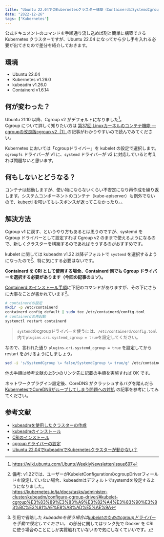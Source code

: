 ```yaml
---
title: "Ubuntu 22.04でのKubernetesクラスター構築（ContainerdとSystemdCgroup）"
date: "2022-12-26"
tags: ["Kubernetes"]
---
```


公式ドキュメントのコマンドを手順通り流し込めば割と簡単に構築できる Kubernetes クラスターですが、Ubuntu 22.04 になってから少し手を入れる必要が出てきたので差分を紹介しておきます。

## 環境

* Ubuntu 22.04
* Kubernetes v1.26.0
* kubeadm v1.26.0
* Containerd v1.6.14

## 何が変わった？

Ubuntu 21.10 以降、Cgroup v2 がデフォルトになりました[^1]。  
Cgroup について詳しく知りたい方は [第37回 Linuxカーネルのコンテナ機能 ― cgroupの改良版cgroup v2［1］](https://gihyo.jp/admin/serial/01/linux_containers/0037)の記事がわかりやすいので読んでみてください。

Kubernetes においては「cgroupドライバー」を kubelet の設定で選択します。`cgroupfs` ドライバーが v1 に、`systemd` ドライバーが v2 に対応していると考えれば問題ないと思います。

[^1]: https://wiki.ubuntu.com/UbuntuWeeklyNewsletter/Issue697

## 何もしないとどうなる？

コンテナは起動しますが、使い物にならないくらい不安定になり再作成を繰り返します。システムコンポーネントのコンテナ（kube-apiserver）も例外でないので、kubectl を叩いてもレスポンスが返ってこなかったり。。

## 解決方法

Cgroup v1 に戻す、というやり方もあるとは思うのですが、systemd を Cgroup ドライバーとして設定すれば Cgroup v2 のままで使えるようになるので、新しくクラスターを構築するのであればそうするのがおすすめです。

kubelet に関しては kubeadm v1.22 以降デフォルトで `systemd` を選択するようになったので[^2]、特に気にする必要はないです。

[^2]: 備考: v1.22では、ユーザーがKubeletConfigurationのcgroupDriverフィールドを設定していない場合、kubeadmはデフォルトでsystemdを設定するようになりました。  
https://kubernetes.io/ja/docs/tasks/administer-cluster/kubeadm/configure-cgroup-driver/#kubelet-cgroup%E3%83%89%E3%83%A9%E3%82%A4%E3%83%90%E3%83%BC%E3%81%AE%E8%A8%AD%E5%AE%9A

**Containerd を CRI として使用する場合、Containerd 側でも Cgroup ドライバーを選択する必要があります（今回の記事のミソ）。**

[Containerd のインストール手順](https://kubernetes.io/ja/docs/setup/production-environment/container-runtimes/#containerd%E3%81%AE%E3%82%A4%E3%83%B3%E3%82%B9%E3%83%88%E3%83%BC%E3%83%AB)に下記のコマンドがありますが、その下にさらに大事なことが書かれています[^3]。

```sh
# containerdの設定
mkdir -p /etc/containerd
containerd config default | sudo tee /etc/containerd/config.toml
# containerdの再起動
systemctl restart containerd
```

> `systemd`のcgroupドライバーを使うには、`/etc/containerd/config.toml`内で`plugins.cri.systemd_cgroup = true`を設定してください。

[^3]: 引用で省略した _kubeadmを使う場合は[kubeletのためのcgroupドライバー](https://kubernetes.io/ja/docs/setup/production-environment/tools/kubeadm/install-kubeadm/#%E3%82%B3%E3%83%B3%E3%83%88%E3%83%AD%E3%83%BC%E3%83%AB%E3%83%97%E3%83%AC%E3%83%BC%E3%83%B3%E3%83%8E%E3%83%BC%E3%83%89%E3%81%AEkubelet%E3%81%AB%E3%82%88%E3%81%A3%E3%81%A6%E4%BD%BF%E7%94%A8%E3%81%95%E3%82%8C%E3%82%8Bcgroup%E3%83%89%E3%83%A9%E3%82%A4%E3%83%90%E3%83%BC%E3%81%AE%E8%A8%AD%E5%AE%9A)を手動で設定してください。_ の部分に関してはリンク先で Docker を CRI に使う場合のことにしか実質触れていないので気にしなくていいです。

なので、言われた通り `plugins.cri.systemd_cgroup = true` を設定してから restart をかけるようにしましょう。

```sh
sed -i 's/SystemdCgroup \= false/SystemdCgroup \= true/g' /etc/containerd/config.toml
```

他の手順は参考文献の上3つのリンク先に記載の手順を実施すれば OK です。

ネットワークプラグイン設定後、CoreDNS がクラッシュするバグを踏んだら [KubernetesでCoreDNSがループしてしまう問題への対処](/posts/2022/12/kubernetes-coredns-loop) の記事を参考にしてみてください。

## 参考文献

* [kubeadmを使用したクラスターの作成](https://kubernetes.io/ja/docs/setup/production-environment/tools/kubeadm/create-cluster-kubeadm/)
* [kubeadmのインストール](https://kubernetes.io/ja/docs/setup/production-environment/tools/kubeadm/install-kubeadm/)
* [CRIのインストール](https://kubernetes.io/ja/docs/setup/production-environment/container-runtimes/)
* [cgroupドライバーの設定](https://kubernetes.io/ja/docs/tasks/administer-cluster/kubeadm/configure-cgroup-driver/)
* [Ubuntu 22.04でkubeadmでKubernetesクラスターが動かない？](https://tech.virtualtech.jp/entry/2022/06/08/115030)
